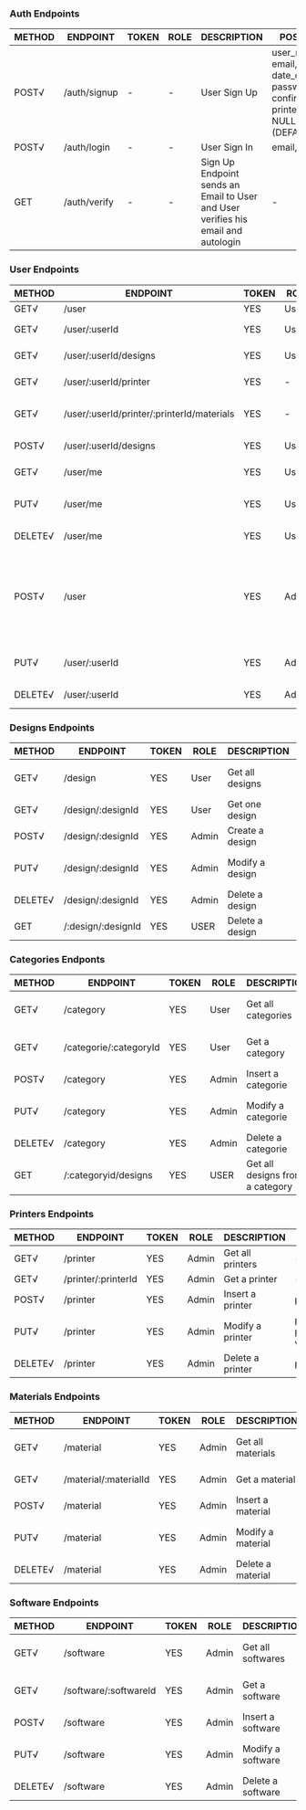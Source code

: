 ### Auth Endpoints

| METHOD | ENDPOINT     | TOKEN | ROLE | DESCRIPTION           | POST PARAMS                                                 | RETURNS |
| ------ | ------------ | ----- | ---- | --------------------- | ----------------------------------------------------------- | ------- |
| POST√   | /auth/signup | -     | -    | User Sign Up          | user_name, phone, email, date_of_birth, password, confirm_password, printer (DEFAULT NULL) designer (DEFAULT NULL) | "Please confirm email"   |
| POST√   | /auth/login  | -     | -    | User Sign In          | email, password                                             | token   |
| GET    | /auth/verify | -     | -    | Sign Up Endpoint sends an Email to User and User verifies his email and autologin| -| token   |


### User Endpoints

| METHOD | ENDPOINT                  | TOKEN | ROLE  | DESCRIPTION                  | POST PARAMS                | RETURNS                              |
| ------ | ------------------------- | ----- | ----- | ---------------------------- | -------------------------- | ------------------------------------ |
| GET√ | /user                     | YES   | User  | Get all users                | -                          | [{ users }]                          |
| GET√ | /user/:userId             | YES   | User  | Get one user profile         | userId                     | { user }                             |
| GET√ | /user/:userId/designs     | YES   | User  | Get designs from a user      | userId                     | [{ designs }]                        |
| GET√ | /user/:userId/printer     | YES   | -     | Frontend gets user printers  | -                          | [{ printers }]                       |
| GET√  | /user/:userId/printer/:printerId/materials | YES  | - | Frontend gets user printer materials | -      | [{ materials }]                      |
| POST√| /user/:userId/designs     | YES   | User  | Uploads a design             | designId, description, file| "Design uploaded"                    |
| GET√    | /user/me                  | YES   | User  | Get self user profile        | -                          | { user }                             |
| PUT√    | /user/me                  | YES   | User  | Update self user             | userId, param_to_update, value | "User updated"                   |
| DELETE√ | /user/me                  | YES   | User  | Delete self user             | -                          | "Profile deleted"                    |
| POST√ | /user                     | YES   | Admin | Create a user                | user_name, phone, email, date_of_birth, password, confirm_password, printer (DEFAULT NULL) designer (DEFAULT NULL) | "User created"    |
| PUT√  | /user/:userId             | YES   | Admin | Update user                  | user_id, param_to_update, value | "User updated"                  |
| DELETE√| /user/:userId             | YES   | Admin | Remove one user              | user_id                    | "Profile deleted"                    |


### Designs Endpoints

| METHOD | ENDPOINT            | TOKEN | ROLE  | DESCRIPTION                  | POST PARAMS                | RETURNS                     |
| ------ | ------------------- | ----- | ----- | ---------------------------- | -------------------------- | --------------------------- |
| GET√   | /design             | YES   | User  | Get all designs              | -                          | [{ designs }]               |
| GET√   | /design/:designId   | YES   | User  | Get one design               | -                          | { designs }                 |
| POST√ | /design/:designId   | YES   | Admin | Create a design              | designObj                  | "Design inserted"           |
| PUT√  | /design/:designId   | YES   | Admin | Modify a design              | designObj, param_to_update, value | "Design updated"     |
| DELETE√ | /design/:designId   | YES   | Admin | Delete a design              | designObj                  | "Design deleted"            |
| GET | /:design/:designId   | YES   | USER | Delete a design              | designObj                  | "Design deleted"            |



### Categories Endponts

| METHOD | ENDPOINT                 | TOKEN | ROLE  | DESCRIPTION                  | POST PARAMS                | RETURNS                              |
| ------ | ------------------------ | ----- | ----- | ---------------------------- | -------------------------- | ------------------------------------ |
| GET√   | /category              | YES   | User  | Get all categories           | -                          | [{ categories }]                     |
| GET√   | /categorie/:categoryId   | YES   | User  | Get a category               | -                          | { categorie }                        |
| POST√  | /category              | YES   | Admin | Insert a categorie           | categoryObj                | "Category inserted"                  |
| PUT√   | /category              | YES   | Admin | Modify a categorie           | categoryObj, param_to_update, value | "Category updated"          |
| DELETE√| /category             | YES   | Admin | Delete a categorie           | categorObj                 | "Category deleted"                   |
| GET| /:categoryid/designs            | YES   | USER | Get all designs from a category           |                  | "Category deleted"                   |



### Printers Endpoints

| METHOD | ENDPOINT            | TOKEN | ROLE  | DESCRIPTION           | POST PARAMS                        | RETURNS                              |
| ------ | ------------------- | ----- | ----- | --------------------- | ---------------------------------- | ------------------------------------ |
| GET√   | /printer            | YES   | Admin | Get all printers      | -                                  | [{ printers }]                       |
| GET√   | /printer/:printerId | YES   | Admin | Get a printer         | -                                  | { printer }                          |
| POST√  | /printer            | YES   | Admin | Insert a printer      | printerObj                         | "Printer inserted"                   |
| PUT√  | /printer            | YES   | Admin | Modify a printer      | printerObj, param_to_update, value | "Printer updated"                    |
| DELETE√ | /printer            | YES   | Admin | Delete a printer      | printerObj                         | "Printer deleted"                    |


### Materials Endpoints

| METHOD | ENDPOINT              | TOKEN | ROLE  | DESCRIPTION           | POST PARAMS                         | RETURNS                    |
| ------ | --------------------- | ----- | ----- | --------------------- | ----------------------------------- | -------------------------- |
| GET√   | /material             | YES   | Admin | Get all materials     | -                                   | [{ materials }]            |
| GET√   | /material/:materialId | YES   | Admin | Get a material        | -                                   | { material }               |
| POST√  | /material             | YES   | Admin | Insert a material     | materialObj                         | "Material inserted"        |
| PUT√   | /material             | YES   | Admin | Modify a material     | materialObj, param_to_update, value | "Material updated"         |
| DELETE√ | /material             | YES   | Admin | Delete a material     | materialObj                         | "Material deleted"         |


### Software Endpoints

| METHOD | ENDPOINT              | TOKEN | ROLE  | DESCRIPTION           | POST PARAMS                         | RETURNS                    |
| ------ | --------------------- | ----- | ----- | --------------------- | ----------------------------------- | -------------------------- |
| GET√    | /software             | YES   | Admin | Get all softwares     | -                                   | [{ softwares }]            |
| GET√   | /software/:softwareId | YES   | Admin | Get a software        | -                                   | { software }               |
| POST√   | /software             | YES   | Admin | Insert a software     | softwareObj                         | "Software inserted"        |
| PUT√    | /software             | YES   | Admin | Modify a software     | softwareObj, param_to_update, value | "Software updated"         |
| DELETE√ | /software             | YES   | Admin | Delete a software     | softwareObj                         | "Software deleted"         |

